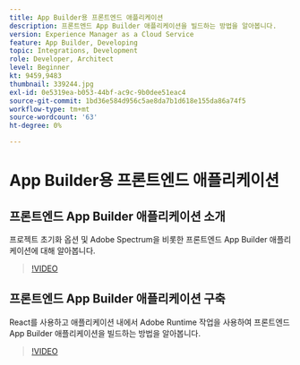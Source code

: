 ```yaml
---
title: App Builder용 프론트엔드 애플리케이션
description: 프론트엔드 App Builder 애플리케이션을 빌드하는 방법을 알아봅니다.
version: Experience Manager as a Cloud Service
feature: App Builder, Developing
topic: Integrations, Development
role: Developer, Architect
level: Beginner
kt: 9459,9483
thumbnail: 339244.jpg
exl-id: 0e5319ea-b053-44bf-ac9c-9b0dee51eac4
source-git-commit: 1bd36e584d956c5ae8da7b1d618e155da86a74f5
workflow-type: tm+mt
source-wordcount: '63'
ht-degree: 0%

---
```


# App Builder용 프론트엔드 애플리케이션

## 프론트엔드 App Builder 애플리케이션 소개

프로젝트 초기화 옵션 및 Adobe Spectrum을 비롯한 프론트엔드 App Builder 애플리케이션에 대해 알아봅니다.

>[!VIDEO](https://video.tv.adobe.com/v/339247/?quality=12&learn=on)

## 프론트엔드 App Builder 애플리케이션 구축

React를 사용하고 애플리케이션 내에서 Adobe Runtime 작업을 사용하여 프론트엔드 App Builder 애플리케이션을 빌드하는 방법을 알아봅니다.

>[!VIDEO](https://video.tv.adobe.com/v/339248/?quality=12&learn=on)
